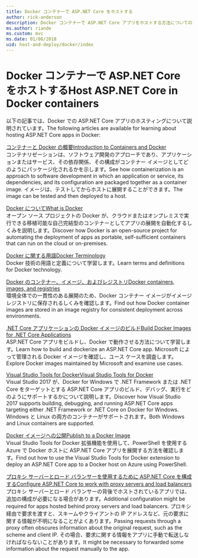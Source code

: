 ```yaml
---
title: Docker コンテナーで ASP.NET Core をホストする
author: rick-anderson
description: Docker コンテナーで ASP.NET Core アプリをホストする方法についてのリソースへのリンクを検出します。
ms.author: riande
ms.custom: mvc
ms.date: 01/08/2018
uid: host-and-deploy/docker/index
---
```

# <a name="host-aspnet-core-in-docker-containers"></a><span data-ttu-id="d8b32-103">Docker コンテナーで ASP.NET Core をホストする</span><span class="sxs-lookup"><span data-stu-id="d8b32-103">Host ASP.NET Core in Docker containers</span></span>

<span data-ttu-id="d8b32-104">以下の記事では、Docker での ASP.NET Core アプリのホスティングについて説明されています。</span><span class="sxs-lookup"><span data-stu-id="d8b32-104">The following articles are available for learning about hosting ASP.NET Core apps in Docker:</span></span>

[<span data-ttu-id="d8b32-105">コンテナーと Docker の概要</span><span class="sxs-lookup"><span data-stu-id="d8b32-105">Introduction to Containers and Docker</span></span>](/dotnet/standard/microservices-architecture/container-docker-introduction/index)  
<span data-ttu-id="d8b32-106">コンテナリゼーションは、ソフトウェア開発のアプローチであり、アプリケーションまたはサービス、その依存関係、その構成がコンテナー イメージとしてどのようにパッケージ化されるかを示します。</span><span class="sxs-lookup"><span data-stu-id="d8b32-106">See how containerization is an approach to software development in which an application or service, its dependencies, and its configuration are packaged together as a container image.</span></span> <span data-ttu-id="d8b32-107">イメージは、テストしてからホストに展開することができます。</span><span class="sxs-lookup"><span data-stu-id="d8b32-107">The image can be tested and then deployed to a host.</span></span>

[<span data-ttu-id="d8b32-108">Docker について</span><span class="sxs-lookup"><span data-stu-id="d8b32-108">What is Docker</span></span>](/dotnet/standard/microservices-architecture/container-docker-introduction/docker-defined)  
<span data-ttu-id="d8b32-109">オープン ソース プロジェクトの Docker が、クラウドまたはオンプレミスで実行できる移植可能な自己完結型のコンテナーとしてアプリの展開を自動化するしくみを説明します。</span><span class="sxs-lookup"><span data-stu-id="d8b32-109">Discover how Docker is an open-source project for automating the deployment of apps as portable, self-sufficient containers that can run on the cloud or on-premises.</span></span>

[<span data-ttu-id="d8b32-110">Docker に関する用語</span><span class="sxs-lookup"><span data-stu-id="d8b32-110">Docker Terminology</span></span>](/dotnet/standard/microservices-architecture/container-docker-introduction/docker-terminology)  
<span data-ttu-id="d8b32-111">Docker 技術の用語と定義について学習します。</span><span class="sxs-lookup"><span data-stu-id="d8b32-111">Learn terms and definitions for Docker technology.</span></span>

[<span data-ttu-id="d8b32-112">Docker のコンテナー、イメージ、およびレジストリ</span><span class="sxs-lookup"><span data-stu-id="d8b32-112">Docker containers, images, and registries</span></span>](/dotnet/standard/microservices-architecture/container-docker-introduction/docker-containers-images-registries)  
<span data-ttu-id="d8b32-113">環境全体での一貫性のある展開のため、Docker コンテナー イメージがイメージ レジストリに保存されるしくみを確認します。</span><span class="sxs-lookup"><span data-stu-id="d8b32-113">Find out how Docker container images are stored in an image registry for consistent deployment across environments.</span></span>

[<span data-ttu-id="d8b32-114">.NET Core アプリケーションの Docker イメージのビルド</span><span class="sxs-lookup"><span data-stu-id="d8b32-114">Build Docker Images for .NET Core Applications</span></span>](/dotnet/articles/core/docker/building-net-docker-images)  
<span data-ttu-id="d8b32-115">ASP.NET Core アプリをビルドし、Docker で動作させる方法について学習します。</span><span class="sxs-lookup"><span data-stu-id="d8b32-115">Learn how to build and dockerize an ASP.NET Core app.</span></span> <span data-ttu-id="d8b32-116">Microsoft によって管理される Docker イメージを確認し、ユース ケースを調査します。</span><span class="sxs-lookup"><span data-stu-id="d8b32-116">Explore Docker images maintained by Microsoft and examine use cases.</span></span>

[<span data-ttu-id="d8b32-117">Visual Studio Tools for Docker</span><span class="sxs-lookup"><span data-stu-id="d8b32-117">Visual Studio Tools for Docker</span></span>](xref:host-and-deploy/docker/visual-studio-tools-for-docker)  
<span data-ttu-id="d8b32-118">Visual Studio 2017 が、Docker for Windows で .NET Framework または .NET Core をターゲットとする ASP.NET Core アプリのビルド、デバッグ、実行をどのようにサポートするかについて説明します。</span><span class="sxs-lookup"><span data-stu-id="d8b32-118">Discover how Visual Studio 2017 supports building, debugging, and running ASP.NET Core apps targeting either .NET Framework or .NET Core on Docker for Windows.</span></span> <span data-ttu-id="d8b32-119">Windows と Linux の両方のコンテナーがサポートされます。</span><span class="sxs-lookup"><span data-stu-id="d8b32-119">Both Windows and Linux containers are supported.</span></span>

[<span data-ttu-id="d8b32-120">Docker イメージへの公開</span><span class="sxs-lookup"><span data-stu-id="d8b32-120">Publish to a Docker Image</span></span>](/azure/vs-azure-tools-docker-hosting-web-apps-in-docker)  
<span data-ttu-id="d8b32-121">Visual Studio Tools for Docker 拡張機能を使用して、PowerShell を使用する Azure で Docker ホストに ASP.NET Core アプリを展開する方法を確認します。</span><span class="sxs-lookup"><span data-stu-id="d8b32-121">Find out how to use the Visual Studio Tools for Docker extension to deploy an ASP.NET Core app to a Docker host on Azure using PowerShell.</span></span>

[<span data-ttu-id="d8b32-122">プロキシ サーバーとロード バランサーを使用するために ASP.NET Core を構成する</span><span class="sxs-lookup"><span data-stu-id="d8b32-122">Configure ASP.NET Core to work with proxy servers and load balancers</span></span>](xref:host-and-deploy/proxy-load-balancer)  
<span data-ttu-id="d8b32-123">プロキシ サーバーとロード バランサーの背後でホストされているアプリでは、追加の構成が必要になる場合があります。</span><span class="sxs-lookup"><span data-stu-id="d8b32-123">Additional configuration might be required for apps hosted behind proxy servers and load balancers.</span></span> <span data-ttu-id="d8b32-124">プロキシ経由で要求を渡すと、スキームやクライアントの IP アドレスなど、元の要求に関する情報が不明になることがよくあります。</span><span class="sxs-lookup"><span data-stu-id="d8b32-124">Passing requests through a proxy often obscures information about the original request, such as the scheme and client IP.</span></span> <span data-ttu-id="d8b32-125">その場合、要求に関する情報をアプリに手動で転送しなければならないことがあります。</span><span class="sxs-lookup"><span data-stu-id="d8b32-125">It might be necessary to forwarded some information about the request manually to the app.</span></span>
